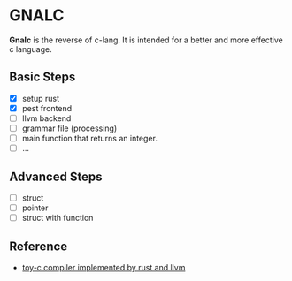 # GNALC 

**Gnalc** is the reverse of c-lang. It is intended for a better and more effective c language.

## Basic Steps

* [x] setup rust 
* [x] pest frontend
* [ ] llvm backend
* [ ] grammar file (processing)
* [ ] main function that returns an integer.
* [ ] ...

## Advanced Steps

* [ ] struct
* [ ] pointer
* [ ] struct with function

## Reference

* [toy-c compiler implemented by rust and llvm](https://github.com/maekawatoshiki/rucc)
